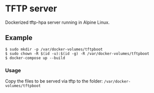 # TFTP server

Dockerized tftp-hpa server running in Alpine Linux.

## Example

```
$ sudo mkdir -p /var/docker-volumes/tftpboot
$ sudo chown -R $(id -u):$(id -g) -R /var/docker-volumes/tftpboot
$ docker-compose up --build
```

### Usage

Copy the files to be served via tftp to the folder: `/var/docker-volumes/tftpboot`